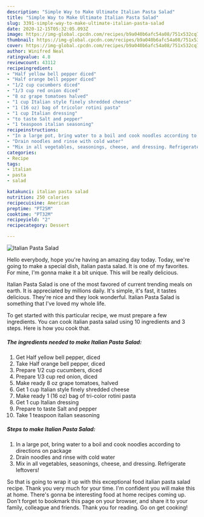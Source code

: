 ```yaml
---
description: "Simple Way to Make Ultimate Italian Pasta Salad"
title: "Simple Way to Make Ultimate Italian Pasta Salad"
slug: 3391-simple-way-to-make-ultimate-italian-pasta-salad
date: 2020-12-15T05:32:05.093Z
image: https://img-global.cpcdn.com/recipes/b9a040b6afc54a08/751x532cq70/italian-pasta-salad-recipe-main-photo.jpg
thumbnail: https://img-global.cpcdn.com/recipes/b9a040b6afc54a08/751x532cq70/italian-pasta-salad-recipe-main-photo.jpg
cover: https://img-global.cpcdn.com/recipes/b9a040b6afc54a08/751x532cq70/italian-pasta-salad-recipe-main-photo.jpg
author: Winifred Neal
ratingvalue: 4.8
reviewcount: 43112
recipeingredient:
- "Half yellow bell pepper diced"
- "Half orange bell pepper diced"
- "1/2 cup cucumbers diced"
- "1/3 cup red onion diced"
- "8 oz grape tomatoes halved"
- "1 cup Italian style finely shredded cheese"
- "1 (16 oz) bag of tricolor rotini pasta"
- "1 cup Italian dressing"
- "to taste Salt and pepper"
- "1 teaspoon italian seasoning"
recipeinstructions:
- "In a large pot, bring water to a boil and cook noodles according to directions on package"
- "Drain noodles and rinse with cold water"
- "Mix in all vegetables, seasonings, cheese, and dressing. Refrigerate leftovers!"
categories:
- Recipe
tags:
- italian
- pasta
- salad

katakunci: italian pasta salad 
nutrition: 250 calories
recipecuisine: American
preptime: "PT25M"
cooktime: "PT32M"
recipeyield: "2"
recipecategory: Dessert

---
```



![Italian Pasta Salad](https://img-global.cpcdn.com/recipes/b9a040b6afc54a08/751x532cq70/italian-pasta-salad-recipe-main-photo.jpg)

Hello everybody, hope you're having an amazing day today. Today, we're going to make a special dish, italian pasta salad. It is one of my favorites. For mine, I'm gonna make it a bit unique. This will be really delicious.



Italian Pasta Salad is one of the most favored of current trending meals on earth. It is appreciated by millions daily. It's simple, it's fast, it tastes delicious. They're nice and they look wonderful. Italian Pasta Salad is something that I've loved my whole life.


To get started with this particular recipe, we must prepare a few ingredients. You can cook italian pasta salad using 10 ingredients and 3 steps. Here is how you cook that.

<!--inarticleads1-->

##### The ingredients needed to make Italian Pasta Salad:

1. Get Half yellow bell pepper, diced
1. Take Half orange bell pepper, diced
1. Prepare 1/2 cup cucumbers, diced
1. Prepare 1/3 cup red onion, diced
1. Make ready 8 oz grape tomatoes, halved
1. Get 1 cup Italian style finely shredded cheese
1. Make ready 1 (16 oz) bag of tri-color rotini pasta
1. Get 1 cup Italian dressing
1. Prepare to taste Salt and pepper
1. Take 1 teaspoon italian seasoning




<!--inarticleads2-->

##### Steps to make Italian Pasta Salad:

1. In a large pot, bring water to a boil and cook noodles according to directions on package
1. Drain noodles and rinse with cold water
1. Mix in all vegetables, seasonings, cheese, and dressing. Refrigerate leftovers!




So that is going to wrap it up with this exceptional food italian pasta salad recipe. Thank you very much for your time. I'm confident you will make this at home. There's gonna be interesting food at home recipes coming up. Don't forget to bookmark this page on your browser, and share it to your family, colleague and friends. Thank you for reading. Go on get cooking!
